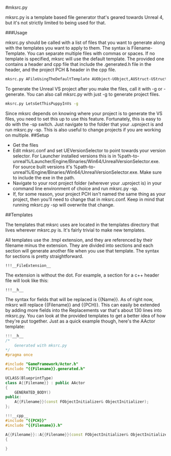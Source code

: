 #mksrc.py

mksrc.py is a template based file generator that's geared towards Unreal 4, but it's not strictly limited to being used for that. 

###Usage

mksrc.py should be called with a list of files that you want to generate along with the templates you want to apply to them. The syntax is Filename-Template. You can separate multiple files with commas or spaces. If no template is specified, mksrc will use the default template. The provided one contains a header and cpp file that include the .generated.h file in the header, and the project PCH & header in the cpp file. 

```sh 
mksrc.py AFileUsingTheDefaultTemplate AUObject-UObject,AUStruct-UStruct
```

To generate the Unreal VS project after you make the files, call it with -g or -generate. You can also call mksrc.py with just -g to generate project files.

```sh
mksrc.py LetsGetThisPuppyInVs -g
```

Since mksrc depends on knowing where your project is to generate the VS files, you need to set this up to use this feature. Fortunately, this is easy to do with the -sp switch. Just navigate to the folder that your .uproject is and run mksrc.py -sp. This is also useful to change projects if you are working on multiple. 
##Setup

- Get the files
- Edit mksrc.conf and set UEVersionSelector to point towards your version selector. For Launcher installed versions this is in %path-to-unreal%/Launcher/Engine/Binaries/Win64/UnrealVersionSelector.exe. For source built versions it's %path-to-unreal%/Engine/Binaries/Win64/UnrealVersionSelector.exe. Make sure to include the exe in the path. 
- Navigate to your root project folder (wherever your .uproject is) in your command line environment of choice and run mksrc.py -sp.
- If, for some reason, your project PCH isn't named the same thing as your project, then you'll need to change that in mksrc.conf. Keep in mind that running mksrc.py -sp will overwrite that change. 

##Templates

The templates that mksrc uses are located in the templates directory that lives wherever mksrc.py is. It's fairly trivial to make new templates.

All templates use the .tmpl extension, and they are referenced by their filename minus the extension. They are divided into sections and each section will generate another file when you use that template. The syntax for sections is pretty straightforward. 

```
!!!__FileExtension__
```

The extension is without the dot. For example, a section for a c++ header file will look like this:

```
!!!__h__
```

The syntax for fields that will be replaced is {{Name}}. As of right now, mksrc will replace {{Filename}} and {{PCH}}. This can easily be extended by adding more fields into the Replacements var that's about 130 lines into mksrc.py. You can look at the provided templates to get a better idea of how they're put together. Just as a quick example though, here's the AActor template:

```cpp
!!!__h__
/*
	Generated with mksrc.py
*/
#pragma once

#include "GameFramework/Actor.h"
#include "{{Filename}}.generated.h"

UCLASS(BlueprintType)
class A{{Filename}} : public AActor
{
	GENERATED_BODY()
public:
	A{{Filename}}(const FObjectInitializer& ObjectInitializer);
};

!!!__cpp__
#include "{{PCH}}"
#include "{{Filename}}.h"

A{{Filename}}::A{{Filename}}(const FObjectInitializer& ObjectInitializer) : Super(ObjectInitializer)
{
	
}
```

